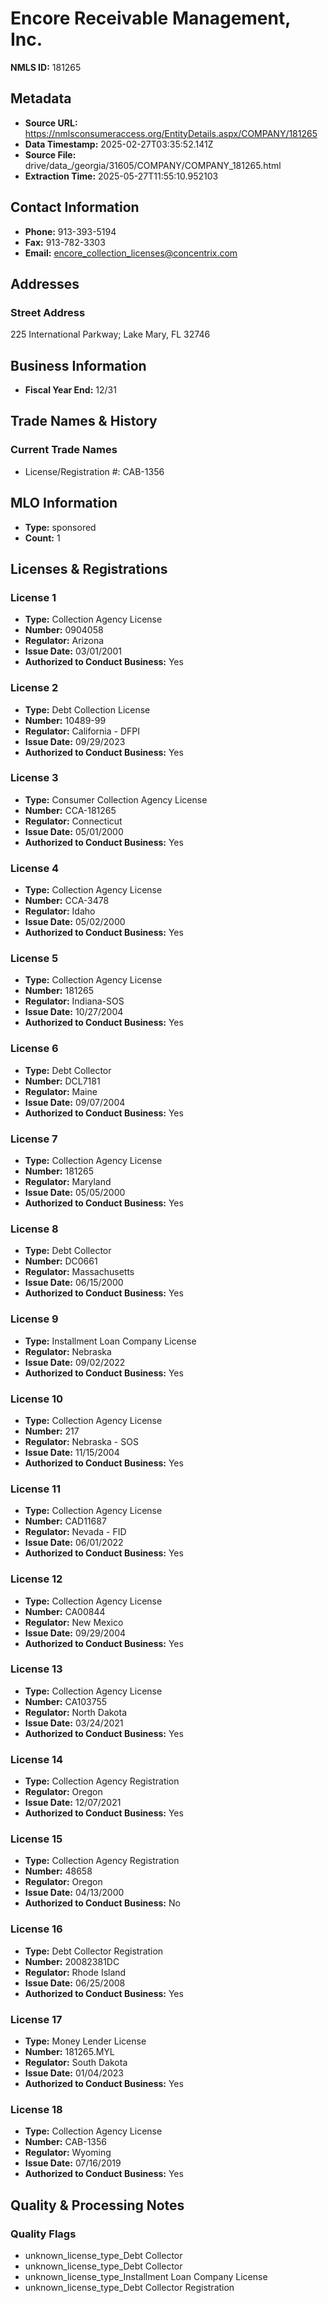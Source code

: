 # Encore Receivable Management, Inc.

**NMLS ID:** 181265

## Metadata
- **Source URL:** https://nmlsconsumeraccess.org/EntityDetails.aspx/COMPANY/181265
- **Data Timestamp:** 2025-02-27T03:35:52.141Z
- **Source File:** drive/data_/georgia/31605/COMPANY/COMPANY_181265.html
- **Extraction Time:** 2025-05-27T11:55:10.952103

## Contact Information
- **Phone:** 913-393-5194
- **Fax:** 913-782-3303
- **Email:** encore_collection_licenses@concentrix.com

## Addresses
### Street Address
225 International Parkway; Lake Mary, FL 32746

## Business Information
- **Fiscal Year End:** 12/31

## Trade Names & History
### Current Trade Names
- License/Registration #: CAB-1356

## MLO Information
- **Type:** sponsored
- **Count:** 1

## Licenses & Registrations

### License 1
- **Type:** Collection Agency License
- **Number:** 0904058
- **Regulator:** Arizona
- **Issue Date:** 03/01/2001
- **Authorized to Conduct Business:** Yes

### License 2
- **Type:** Debt Collection License
- **Number:** 10489-99
- **Regulator:** California - DFPI
- **Issue Date:** 09/29/2023
- **Authorized to Conduct Business:** Yes

### License 3
- **Type:** Consumer Collection Agency License
- **Number:** CCA-181265
- **Regulator:** Connecticut
- **Issue Date:** 05/01/2000
- **Authorized to Conduct Business:** Yes

### License 4
- **Type:** Collection Agency License
- **Number:** CCA-3478
- **Regulator:** Idaho
- **Issue Date:** 05/02/2000
- **Authorized to Conduct Business:** Yes

### License 5
- **Type:** Collection Agency License
- **Number:** 181265
- **Regulator:** Indiana-SOS
- **Issue Date:** 10/27/2004
- **Authorized to Conduct Business:** Yes

### License 6
- **Type:** Debt Collector
- **Number:** DCL7181
- **Regulator:** Maine
- **Issue Date:** 09/07/2004
- **Authorized to Conduct Business:** Yes

### License 7
- **Type:** Collection Agency License
- **Number:** 181265
- **Regulator:** Maryland
- **Issue Date:** 05/05/2000
- **Authorized to Conduct Business:** Yes

### License 8
- **Type:** Debt Collector
- **Number:** DC0661
- **Regulator:** Massachusetts
- **Issue Date:** 06/15/2000
- **Authorized to Conduct Business:** Yes

### License 9
- **Type:** Installment Loan Company License
- **Regulator:** Nebraska
- **Issue Date:** 09/02/2022
- **Authorized to Conduct Business:** Yes

### License 10
- **Type:** Collection Agency License
- **Number:** 217
- **Regulator:** Nebraska - SOS
- **Issue Date:** 11/15/2004
- **Authorized to Conduct Business:** Yes

### License 11
- **Type:** Collection Agency License
- **Number:** CAD11687
- **Regulator:** Nevada - FID
- **Issue Date:** 06/01/2022
- **Authorized to Conduct Business:** Yes

### License 12
- **Type:** Collection Agency License
- **Number:** CA00844
- **Regulator:** New Mexico
- **Issue Date:** 09/29/2004
- **Authorized to Conduct Business:** Yes

### License 13
- **Type:** Collection Agency License
- **Number:** CA103755
- **Regulator:** North Dakota
- **Issue Date:** 03/24/2021
- **Authorized to Conduct Business:** Yes

### License 14
- **Type:** Collection Agency Registration
- **Regulator:** Oregon
- **Issue Date:** 12/07/2021
- **Authorized to Conduct Business:** Yes

### License 15
- **Type:** Collection Agency Registration
- **Number:** 48658
- **Regulator:** Oregon
- **Issue Date:** 04/13/2000
- **Authorized to Conduct Business:** No

### License 16
- **Type:** Debt Collector Registration
- **Number:** 20082381DC
- **Regulator:** Rhode Island
- **Issue Date:** 06/25/2008
- **Authorized to Conduct Business:** Yes

### License 17
- **Type:** Money Lender License
- **Number:** 181265.MYL
- **Regulator:** South Dakota
- **Issue Date:** 01/04/2023
- **Authorized to Conduct Business:** Yes

### License 18
- **Type:** Collection Agency License
- **Number:** CAB-1356
- **Regulator:** Wyoming
- **Issue Date:** 07/16/2019
- **Authorized to Conduct Business:** Yes

## Quality & Processing Notes
### Quality Flags
- unknown_license_type_Debt Collector
- unknown_license_type_Debt Collector
- unknown_license_type_Installment Loan Company License
- unknown_license_type_Debt Collector Registration
